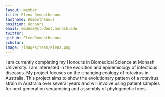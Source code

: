 ```yaml
---
layout: member
title: Elena Demosthenous
lastname: Demosthenous
position: Honours
email: emdem2@student.monash.edu
twitter:
github: ElenaDemosthenous
scholar:
image: /images/team/elena.png
---
```


I am currently completing my Honours in Biomedical Science at Monash University. I am interested in the evolution and epidemiology of infectious diseases. My project focuses on the changing ecology of rotavirus in Australia. This project aims to show the evolutionary pattern of a rotavirus strain in Australia over several years and will involve using patient samples for next generation sequencing and assembly of phylogenetic trees.    
